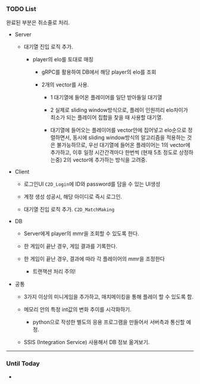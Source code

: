 ### TODO List

완료된 부분은 취소줄로 처리.

- Server
  
  - 대기열 진입 로직 추가.
    
    - player의 elo를 토대로 매칭
      
      - gRPC를 활용하여 DB에서 해당 player의 elo를 조회
      
      - 2개의 vector를 사용.
        
        - 1 대기열에 들어온 플레이어를 일단 받아들일 대기열
        
        - 2 실제로 sliding window방식으로, 플레이 인원끼리 elo차이가 최소가 되는 플레이어 집합을 찾을 때 사용할 대기열.
        
        - 대기열에 들어오는 플레이어를 vector안에 집어넣고 elo순으로 정렬하면서, 동시에 sliding window방식의 알고리즘을 적용하는 것은 불가능하므로, 우선 대기열에 들어온 플레이어는 1의 vector에 추가하고, 이후 일정 시간간격마다 한번씩 (현재 5초 정도로 상정하는중) 2의 vector에 추가하는 방식을 고려중.

- Client
  
  - 로그인UI `C2D_Login`에 ID와 password를 담을 수 있는 UI생성
  
  - 계정 생성 성공시, 해당 아이디로 즉시 로그인.
  
  - 대기열 진입 로직 추가. `C2D_MatchMaking`

- DB
  
  - Server에게 player의 mmr을 조회할 수 있도록 한다.
  
  - 한 게임이 끝난 경우, 게임 결과를 기록한다.
  
  - 한 게임이 끝난 경우, 결과에 따라 각 플레이어의 mmr을 조정한다
    
    - 트랜잭션 처리 주의!

- 공통
  
  - 3가지 이상의 미니게임을 추가하고, 매치메이킹을 통해 플레이 할 수 있도록 함.
  
  - 메모리 안의 특정 int값의 변화 추이를 시각화하기.
    
    - python으로 작성한 별도의 응용 프로그램을 만들어서 서버측과 통신할 예정.
  
  - SSIS (Integration Service) 사용해서 DB 정보 옮겨보기.

---

### Until Today

- 
